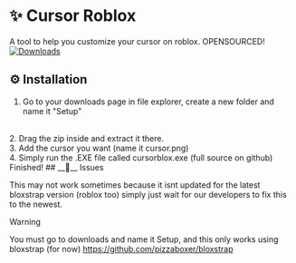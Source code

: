 # ✨ Cursor Roblox
A tool to help you customize your cursor on roblox. OPENSOURCED!
<br>
[![Downloads](https://img.shields.io/github/downloads/obiged2231095/cursor-roblox/latest/total?color=981bfe)](https://placeholder.png)
## __⚙__ Installation
1. Go to your downloads page in file explorer, create a new folder and name it "Setup"
<br>
2. Drag the zip inside and extract it there.
<br>
3. Add the cursor you want (name it cursor.png) <https://osuskinner.com/interface/cursor>
<br>
4. Simply run the .EXE file called cursorblox.exe (full source on github)
<br>
Finished!
## __🐜__ Issues

This may not work sometimes because it isnt updated for the latest bloxstrap version (roblox too) simply just wait for our developers to fix this to the newest.

> [!WARNING]
> You must go to downloads and name it Setup, and this only works using bloxstrap (for now) <https://github.com/pizzaboxer/bloxstrap>
